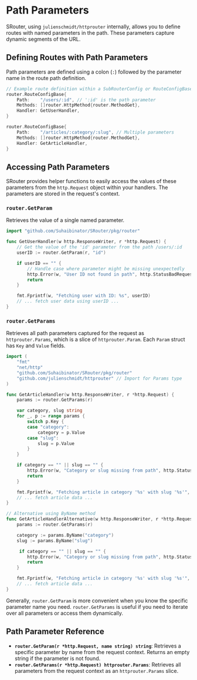# Path Parameters

SRouter, using `julienschmidt/httprouter` internally, allows you to define routes with named parameters in the path. These parameters capture dynamic segments of the URL.

## Defining Routes with Path Parameters

Path parameters are defined using a colon (`:`) followed by the parameter name in the route path definition.

```go
// Example route definition within a SubRouterConfig or RouteConfigBase/RouteConfig
router.RouteConfigBase{
    Path:    "/users/:id", // ':id' is the path parameter
    Methods: []router.HttpMethod{router.MethodGet},
    Handler: GetUserHandler,
}

router.RouteConfigBase{
    Path:    "/articles/:category/:slug", // Multiple parameters
    Methods: []router.HttpMethod{router.MethodGet},
    Handler: GetArticleHandler,
}
```

## Accessing Path Parameters

SRouter provides helper functions to easily access the values of these parameters from the `http.Request` object within your handlers. The parameters are stored in the request's context.

### `router.GetParam`

Retrieves the value of a single named parameter.

```go
import "github.com/Suhaibinator/SRouter/pkg/router"

func GetUserHandler(w http.ResponseWriter, r *http.Request) {
    // Get the value of the 'id' parameter from the path /users/:id
    userID := router.GetParam(r, "id")

    if userID == "" {
        // Handle case where parameter might be missing unexpectedly
        http.Error(w, "User ID not found in path", http.StatusBadRequest)
        return
    }

    fmt.Fprintf(w, "Fetching user with ID: %s", userID)
    // ... fetch user data using userID ...
}
```

### `router.GetParams`

Retrieves all path parameters captured for the request as `httprouter.Params`, which is a slice of `httprouter.Param`. Each `Param` struct has `Key` and `Value` fields.

```go
import (
    "fmt"
    "net/http"
    "github.com/Suhaibinator/SRouter/pkg/router"
    "github.com/julienschmidt/httprouter" // Import for Params type
)

func GetArticleHandler(w http.ResponseWriter, r *http.Request) {
    params := router.GetParams(r)

    var category, slug string
    for _, p := range params {
        switch p.Key {
        case "category":
            category = p.Value
        case "slug":
            slug = p.Value
        }
    }

    if category == "" || slug == "" {
        http.Error(w, "Category or slug missing from path", http.StatusBadRequest)
        return
    }

    fmt.Fprintf(w, "Fetching article in category '%s' with slug '%s'", category, slug)
    // ... fetch article data ...
}

// Alternative using ByName method
func GetArticleHandlerAlternative(w http.ResponseWriter, r *http.Request) {
    params := router.GetParams(r)

    category := params.ByName("category")
    slug := params.ByName("slug")

     if category == "" || slug == "" {
        http.Error(w, "Category or slug missing from path", http.StatusBadRequest)
        return
    }

    fmt.Fprintf(w, "Fetching article in category '%s' with slug '%s'", category, slug)
    // ... fetch article data ...
}
```

Generally, `router.GetParam` is more convenient when you know the specific parameter name you need. `router.GetParams` is useful if you need to iterate over all parameters or access them dynamically.

## Path Parameter Reference

-   **`router.GetParam(r *http.Request, name string) string`**: Retrieves a specific parameter by name from the request context. Returns an empty string if the parameter is not found.
-   **`router.GetParams(r *http.Request) httprouter.Params`**: Retrieves all parameters from the request context as an `httprouter.Params` slice.
